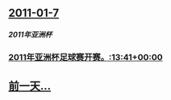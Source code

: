 ## [2011-01-7](/zh/news/2011/01/7/index.md)

##### 2011年亚洲杯
### [2011年亚洲杯足球赛开赛。:13:41+00:00](/zh/news/2011/01/7/2011年亚洲杯足球赛开赛-13-41-00-00.md)
## [前一天...](/zh/news/2011/01/6/index.md)

